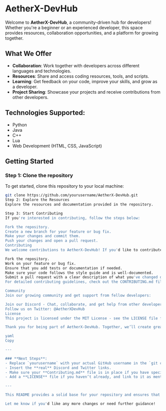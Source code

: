 # AetherX-DevHub

Welcome to **AetherX-DevHub**, a community-driven hub for developers! Whether you're a beginner or an experienced developer, this space provides resources, collaboration opportunities, and a platform for growing together.

## What We Offer
- **Collaboration**: Work together with developers across different languages and technologies.
- **Resources**: Share and access coding resources, tools, and scripts.
- **Learning**: Get feedback on your code, improve your skills, and grow as a developer.
- **Project Sharing**: Showcase your projects and receive contributions from other developers.

## Technologies Supported:
- Python
- Java
- C++
- Lua
- Web Development (HTML, CSS, JavaScript)

## Getting Started

### Step 1: Clone the repository
To get started, clone this repository to your local machine:

```bash
git clone https://github.com/yourusername/AetherX-DevHub.git
Step 2: Explore the Resources
Explore the resources and documentation provided in the repository.

Step 3: Start Contributing
If you're interested in contributing, follow the steps below:

Fork the repository.
Create a new branch for your feature or bug fix.
Make your changes and commit them.
Push your changes and open a pull request.
Contributing
We welcome contributions to AetherX-DevHub! If you'd like to contribute, please follow these guidelines:

Fork the repository.
Work on your feature or bug fix.
Ensure that you add tests or documentation if needed.
Make sure your code follows the style guide and is well-documented.
Submit a pull request with a clear description of what you've changed or added.
For detailed contributing guidelines, check out the CONTRIBUTING.md file.

Community
Join our growing community and get support from fellow developers:

Join our Discord - Chat, collaborate, and get help from other developers.
Follow us on Twitter: @AetherXDevHub
License
This project is licensed under the MIT License - see the LICENSE file for details.

Thank you for being part of AetherX-DevHub. Together, we’ll create great projects, learn, and grow as developers!

yaml
Copy

---

### **Next Steps**:
- Replace `yourusername` with your actual GitHub username in the `git clone` command.
- Insert the **real** Discord and Twitter links.
- Make sure your **Contributing.md** file is in place if you have special instructions for contributors.
- Add a **LICENSE** file if you haven’t already, and link to it as mentioned.

---

This README provides a solid base for your repository and ensures that new users and contributors will know how to get started, contribute, and join your community.

Let me know if you'd like any more changes or need further guidance!

